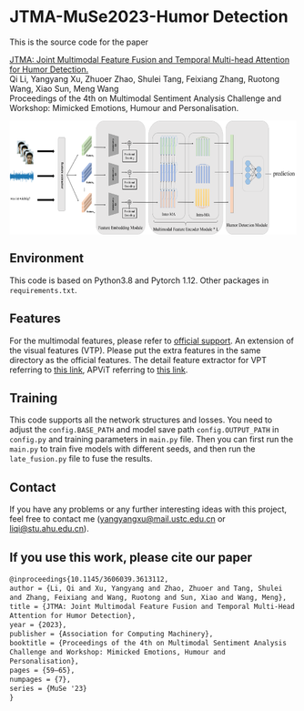 # JTMA-MuSe2023-Humor Detection

This is the source code for the paper

[JTMA: Joint Multimodal Feature Fusion and Temporal Multi-head Attention for Humor Detection.](https://doi.org/10.1145/3606039.3613112) </br>
Qi Li, Yangyang Xu, Zhuoer Zhao, Shulei Tang, Feixiang Zhang, Ruotong Wang, Xiao Sun, Meng Wang </br>
Proceedings of the 4th on Multimodal Sentiment Analysis Challenge and Workshop: Mimicked Emotions, Humour and Personalisation. </br>

<img src="./JTMA.png" width = "600px" height = "200px" align=center />

## Environment

This code is based on Python3.8 and Pytorch 1.12. Other packages in `requirements.txt`.

## Features

For the multimodal features, please refer to [official support](https://www.muse-challenge.org/challenge/data). An extension of the visual features (VTP). Please put the extra features in the same directory as the official features.
The detail feature extractor for VPT referring to [this link](https://github.com/KMnP/vpt), APViT referring to [this link](https://github.com/youqingxiaozhua/APViT).

## Training
This code supports all the network structures and losses. You need to adjust the `config.BASE_PATH` and model save path `config.OUTPUT_PATH` in `config.py` and training parameters in `main.py` file. Then you can first run the `main.py` to train five models with different seeds, and then run the `late_fusion.py` file to fuse the results.

## Contact
If you have any problems or any further interesting ideas with this project, feel free to contact me (yangyangxu@mail.ustc.edu.cn or liqi@stu.ahu.edu.cn).

## If you use this work, please cite our paper

    @inproceedings{10.1145/3606039.3613112,
	author = {Li, Qi and Xu, Yangyang and Zhao, Zhuoer and Tang, Shulei and Zhang, Feixiang and Wang, Ruotong and Sun, Xiao and Wang, Meng},
	title = {JTMA: Joint Multimodal Feature Fusion and Temporal Multi-Head Attention for Humor Detection},
	year = {2023},
	publisher = {Association for Computing Machinery},
	booktitle = {Proceedings of the 4th on Multimodal Sentiment Analysis Challenge and Workshop: Mimicked Emotions, Humour and Personalisation},
	pages = {59–65},
	numpages = {7},
	series = {MuSe '23}
	}
